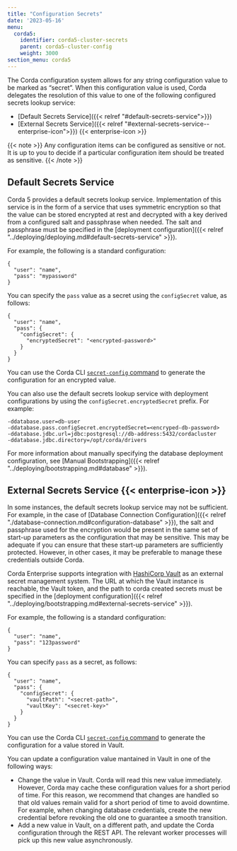 ```yaml
---
title: "Configuration Secrets"
date: '2023-05-16'
menu:
  corda5:
    identifier: corda5-cluster-secrets
    parent: corda5-cluster-config
    weight: 3000
section_menu: corda5
---
```


The Corda configuration system allows for any string configuration value to be marked as “secret”. When this configuration value is used, Corda delegates the resolution of this value to one of the following configured secrets lookup service:
* [Default Secrets Service]({{< relref "#default-secrets-service">}})
* [External Secrets Service]({{< relref "#external-secrets-service--enterprise-icon">}}) {{< enterprise-icon >}}

{{< note >}}
Any configuration items can be configured as sensitive or not. It is up to you to decide if a particular configuration item should be treated as sensitive.
{{< /note >}}

## Default Secrets Service

Corda 5 provides a default secrets lookup service. Implementation of this service is in the form of a service that uses symmetric encryption so that the value can be stored encrypted at rest and decrypted with a key derived from a configured salt and passphrase when needed. The salt and passphrase must be specified in the [deployment configuration]({{< relref "../deploying/deploying.md#default-secrets-service" >}}).

For example, the following is a standard configuration:

```
{
  "user": "name",
  "pass": "mypassword"
}
```

You can specify the `pass` value as a secret using the `configSecret` value, as follows:

```
{
  "user": "name",
  "pass": {
    "configSecret": {
      "encryptedSecret": "<encrypted-password>"
    } 
  }
}
```

You can use the Corda CLI <a href = "../../reference/corda-cli/secret-config.md">`secret-config` command</a> to generate the configuration for an encrypted value.

You can also use the default secrets lookup service with deployment configurations by using the `configSecret.encryptedSecret` prefix. For example:

```
-ddatabase.user=db-user
-ddatabase.pass.configSecret.encryptedSecret=<encryped-db-password>
-ddatabase.jdbc.url=jdbc:postgresql://db-address:5432/cordacluster
-ddatabase.jdbc.directory=/opt/corda/drivers
```

For more information about manually specifying the database deployment configuration, see [Manual Bootstrapping]({{< relref "../deploying/bootstrapping.md#database" >}}).

## External Secrets Service {{< enterprise-icon >}}

In some instances, the default secrets lookup service may not be sufficient. For example, in the case of [Database Connection Configuration]({{< relref "./database-connection.md#configuration-database" >}}), the salt and passphrase used for the encryption would be present in the same set of start-up parameters as the configuration that may be sensitive. This may be adequate if you can ensure that these start-up parameters are sufficiently protected. However, in other cases, it may be preferable to manage these credentials outside Corda.

Corda Enterprise supports integration with [HashiCorp Vault](https://www.vaultproject.io/) as an external secret management system. The URL at which the Vault instance is reachable, the Vault token, and the path to corda created secrets must be specified in the [deployment configuration]({{< relref "../deploying/bootstrapping.md#external-secrets-service" >}}).

For example, the following is a standard configuration:

```
{
  "user": "name",
  "pass": "123password"
}
```

You can specify `pass` as a secret, as follows:

```
{
  "user": "name",
  "pass": {
    "configSecret": {
      "vaultPath": "<secret-path>",
      "vaultKey": "<secret-key>"
    } 
  }
}
```

You can use the Corda CLI <a href = "../../reference/corda-cli/secret-config.md">`secret-config` command</a> to generate the configuration for a value stored in Vault.

You can update a configuration value mantained in Vault in one of the following ways:
* Change the value in Vault. Corda will read this new value immediately. However, Corda may cache these configuration values for a short period of time. For this reason, we recommend that changes are handled so that old values remain valid for a short period of time to avoid downtime. For example, when changing database credentials, create the new credential before revoking the old one to guarantee a smooth transition.
* Add a new value in Vault, on a different path, and update the Corda configuration through the REST API. The relevant worker processes will pick up this new value asynchronously.
